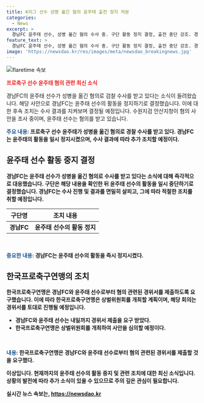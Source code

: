 ```yaml
---
title: K리그 선수 성병 옮긴 혐의 윤주태 출전 정지 처분
categories:
  - News
excerpt: >
  경남FC 윤주태 선수, 성병 옮긴 혐의 수사 중. 구단 활동 정지 결정, 출전 중단 강조. 경기 시흥경찰서 수사 중이던 선수, 혐의 드러나 성관계 후 전파 가능성 우려. 프로축구연맹 상벌위원회 조치 검토.
feature_text: >
  경남FC 윤주태 선수, 성병 옮긴 혐의 수사 중. 구단 활동 정지 결정, 출전 중단 강조. 경기 시흥경찰서 수사 중이던 선수, 혐의 드러나 성관계 후 전파 가능성 우려. 프로축구연맹 상벌위원회 조치 검토.
image: 'https://newsdao.kr/res/images/meta/newsdao_breakingnews.jpg'
---
```


<p><img src="https://newsdao.kr/res/images/meta/newsdao_breakingnews.jpg" alt="flaretime 속보" /></p>

<p><b><span style="color: #ee2323;">프로축구 선수 윤주태 혐의 관련 최신 소식</span></b></p>

<p>경남FC의 윤주태 선수가 성병을 옮긴 혐의로 검찰 수사를 받고 있다는 소식이 들려왔습니다. 해당 사안으로 경남FC는 윤주태 선수의 활동을 정지하기로 결정했습니다. 이에 대한 후속 조치는 수사 결과를 지켜보며 결정될 예정입니다. 수원지검 안산지청이 혐의 사안을 조사 중이며, 윤주태 선수는 혐의를 받고 있습니다.</p>

<p><b><span style="color: #1a5490;">주요 내용:</span><b> 프로축구 선수 윤주태가 성병을 옮긴 혐의로 경찰 수사를 받고 있다.
경남FC는 윤주태의 활동을 일시 정지시켰으며, 수사 결과에 따라 추가 조치할 예정이다.</p>

<h2 data-ke-size="size26">윤주태 선수 활동 중지 결정</h2>

<p>경남FC는 윤주태 선수가 성병을 옮긴 혐의로 수사를 받고 있다는 소식에 대해 즉각적으로 대응했습니다. 구단은 해당 내용을 확인한 뒤 윤주태 선수의 활동을 일시 중단하기로 결정했습니다. 경남FC는 수사 진행 및 결과를 면밀히 살피고, 그에 따라 적절한 조치를 취할 예정입니다.</p>

<table>
<thead>
<tr>
<th>구단명</th>
<th>조치 내용</th>
</tr>
</thead>
<tbody>
<tr>
<td style="text-align: center; height: 17px;"><b>경남FC</b></td>
<td style="text-align: center; height: 17px;"><b>윤주태 선수의 활동 정지</b></td>
</tr>
</tbody>
</table>

<p data-ke-size="size16">&nbsp;</p>

<p><b><span style="color: #1a5490;">중요한 내용:</span><b> 경남FC는 윤주태 선수의 활동을 즉시 정지시켰다.</p>

<h2 data-ke-size="size26">한국프로축구연맹의 조치</h2>

<p>한국프로축구연맹은 경남FC와 윤주태 선수로부터 혐의 관련된 경위서를 제출하도록 요구했습니다. 이에 따라 한국프로축구연맹은 상벌위원회를 개최할 계획이며, 해당 회의는 경위서를 토대로 진행될 예정입니다.</p>

<ul>
<li><b>경남FC와 윤주태 선수는 내일까지 경위서 제출을 요구 받았다.</b></li>
<li><b>한국프로축구연맹은 상벌위원회를 개최하여 사안을 심의할 예정이다.</b></li>
</ul>

<p data-ke-size="size16">&nbsp;</p>

<p><b><span style="color: #1a5490;">내용:</span><b> 한국프로축구연맹은 경남FC와 윤주태 선수로부터 혐의 관련된 경위서를 제출할 것을 요구했다.</p>

<p>이상입니다. 현재까지의 윤주태 선수의 활동 중지 및 관련 조치에 대한 최신 소식입니다. 상황의 발전에 따라 추가 소식이 있을 수 있으므로 주의 깊은 관심이 필요합니다.</p>
실시간 뉴스 속보는, <a href="https://newsdao.kr" rel="dofollow">https://newsdao.kr</a>


